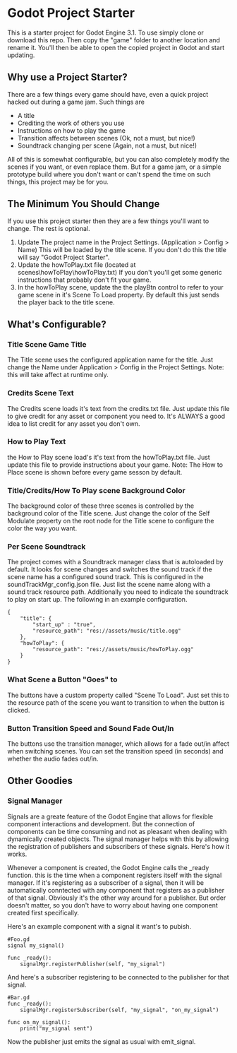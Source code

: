 # Godot Project Starter
This is a starter project for Godot Engine 3.1.  To use simply clone or download this repo.  Then copy the "game" folder to another location and rename it.  You'll then be able to open the copied project in Godot and start updating.

## Why use a Project Starter?
There are a few things every game should have, even a quick project hacked out during a game jam.  Such things are

- A title
- Crediting the work of others you use
- Instructions on how to play the game
- Transition affects between scenes (Ok, not a must, but nice!)
- Soundtrack changing per scene (Again, not a must, but nice!)

All of this is somewhat configurable, but you can also completely modify the scenes if you want, or even replace them.  But for a game jam, or a simple prototype build where you don't want or can't spend the time on such things, this project may be for you.

## The Minimum You Should Change
If you use this project starter then they are a few things you'll want to change.  The rest is optional.

1. Update The project name in the Project Settings.  (Application > Config > Name)  This will be loaded by the title scene.  If you don't do this the title will say "Godot Project Starter".
2. Update the howToPlay.txt file (located at scenes\howToPlay\howToPlay.txt)  If you don't you'll get some generic instructions that probably don't fit your game.
3. In the howToPlay scene, update the the playBtn control to refer to your game scene in it's Scene To Load property.  By default this just sends the player back to the title scene.


## What's Configurable?

### Title Scene Game Title
The Title scene uses the configured application name for the title.  Just change the Name under Application > Config in the Project Settings.  Note: this will take affect at runtime only.

### Credits Scene Text
The Credits scene loads it's text from the credits.txt file.  Just update this file to give credit for any asset or component you need to.  It's ALWAYS a good idea to list credit for any asset you don't own.

### How to Play Text
the How to Play scene load's it's text from the howToPlay.txt file.  Just update this file to provide instructions about your game.  Note: The How to Place scene is shown before every game sesson by default.

### Title/Credits/How To Play scene Background Color
The background color of these three scenes is controlled by the background color of the Title scene.  Just change the color of the Self Modulate property on the root node for the Title scene to configure the color the way you want.

### Per Scene Soundtrack
The project comes with a Soundtrack manager class that is autoloaded by default.  It looks for scene changes and switches the sound track if the scene name has a configured sound track.  This is configured in the soundTrackMgr_config.json file.  Just list the scene name along with a sound track resource path.  Additionally you need to indicate the soundtrack to play on start up.  The following in an example configuration.
```
{
	"title": {
		"start_up" : "true",
		"resource_path": "res://assets/music/title.ogg"
	},
	"howToPlay": {
		"resource_path": "res://assets/music/howToPlay.ogg"
	}
}
```

### What Scene a Button "Goes" to
The buttons have a custom property called "Scene To Load".  Just set this to the resource path of the scene you want to transition to when the button is clicked.

### Button Transition Speed and Sound Fade Out/In
The buttons use the transition manager, which allows for a fade out/in affect when switching scenes.  You can set the transition speed (in seconds) and whether the audio fades out/in.

## Other Goodies
### Signal Manager
Signals are a greate feature of the Godot Engine that allows for flexible component interactions and development.  But the connection of components can be time consuming and not as pleasant when dealing with dynamically created objects.  The signal manager helps with this by allowing the registration of publishers and subscribers of these signals.  Here's how it works.

Whenever a component is created, the Godot Engine calls the _ready function.  this is the time when a component registers itself with the signal manager.  If it's registering as a subscriber of a signal, then it will be automatically conntected with any component that registers as a publisher of that signal.  Obviously it's the other way around for a publisher.  But order doesn't matter, so you don't have to worry about having one component created first specifically.

Here's an example component with a signal it want's to pubish.

```
#Foo.gd
signal my_signal()

func _ready():
	signalMgr.registerPublisher(self, "my_signal")
```

And here's a subscriber registering to be connected to the publisher for that signal.

```
#Bar.gd
func _ready():
	signalMgr.registerSubscriber(self, "my_signal", "on_my_signal")

func on_my_signal():
	print("my_signal sent")
```

Now the publisher just emits the signal as usual with emit_signal.

